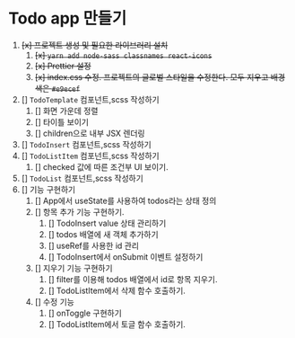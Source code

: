 # Todo app 만들기

1. ~~[x] 프로젝트 생성 및 필요한 라이브러리 설치~~
   1. ~~[x] `yarn add node-sass classnames react-icons`~~
   2. ~~[x] Prettier 설정~~
   3. ~~[x] index.css 수정. 프로젝트의 글로벌 스타일을 수정한다. 모두 지우고 배경색은 `#e9ecef`~~
2. [] `TodoTemplate` 컴포넌트,scss 작성하기
   1. [] 화면 가운데 정렬
   2. [] 타이틀 보이기
   3. [] children으로 내부 JSX 렌더링
3. [] `TodoInsert` 컴포넌트,scss 작성하기
4. [] `TodoListItem` 컴포넌트,scss 작성하기
   1. [] checked 값에 따른 조건부 UI 보이기.
5. [] `TodoList` 컴포넌트,scss 작성하기
6. [] 기능 구현하기
   1. [] App에서 useState를 사용하여 todos라는 상태 정의
   2. [] 항목 추가 기능 구현하기.
      1. [] TodoInsert value 상태 관리하기
      2. [] todos 배열에 새 객체 추가하기
      3. [] useRef를 사용한 id 관리
      4. [] TodoInsert에서 onSubmit 이벤트 설정하기
   3. [] 지우기 기능 구현하기
      1. [] filter를 이용해 todos 배열에서 id로 항목 지우기.
      2. [] TodoListItem에서 삭제 함수 호출하기.
   4. [] 수정 기능
      1. [] onToggle 구현하기
      2. [] TodoListItem에서 토글 함수 호출하기.
